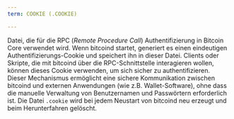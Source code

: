```yaml
---
term: COOKIE (.COOKIE)

---
```

Datei, die für die RPC (*Remote Procedure Call*) Authentifizierung in Bitcoin Core verwendet wird. Wenn bitcoind startet, generiert es einen eindeutigen Authentifizierungs-Cookie und speichert ihn in dieser Datei. Clients oder Skripte, die mit bitcoind über die RPC-Schnittstelle interagieren wollen, können dieses Cookie verwenden, um sich sicher zu authentifizieren. Dieser Mechanismus ermöglicht eine sichere Kommunikation zwischen bitcoind und externen Anwendungen (wie z.B. Wallet-Software), ohne dass die manuelle Verwaltung von Benutzernamen und Passwörtern erforderlich ist. Die Datei `.cookie` wird bei jedem Neustart von bitcoind neu erzeugt und beim Herunterfahren gelöscht.